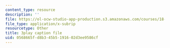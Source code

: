 ```yaml
---
content_type: resource
description: ''
file: https://ol-ocw-studio-app-production.s3.amazonaws.com/courses/18-01sc-single-variable-calculus-fall-2010/0568665fd8b345b5191602d3ee9586cf_JXPe2J069c.srt
file_type: application/x-subrip
resourcetype: Other
title: 3play caption file
uid: 0568665f-d8b3-45b5-1916-02d3ee9586cf
---
```

